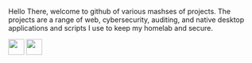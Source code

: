 Hello There,  welcome to github of various mashses of projects. The projects are a range of web, cybersecurity, auditing, and native desktop applications and scripts I use to keep my homelab and secure. 

<div>
  <img height="32" width="32" src="https://cdn.simpleicons.org/virustotal/[COLOR]" />
  <img height="32" width="32" src="https://unpkg.com/simple-icons@v13/icons/html5.svg" />
</div>



<!--
**stillHere3000/stillHere3000** is a ✨ _special_ ✨ repository because its `README.md` (this file) appears on your GitHub profile.

Here are some ideas to get you started:

- 🔭 I’m currently working on ...
- 🌱 I’m currently learning ...
- 👯 I’m looking to collaborate on ...
- 🤔 I’m looking for help with ...
- 💬 Ask me about ...
- 📫 How to reach me: ...
- 😄 Pronouns: ...
- ⚡ Fun fact: ...
-->
